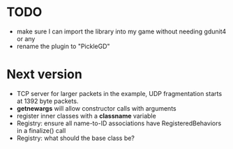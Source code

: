 
# TODO
- make sure I can import the library into my game without needing gdunit4 or any 
- rename the plugin to "PickleGD"

# Next version
- TCP server for larger packets in the example, UDP fragmentation starts at 1392 byte packets.
- __getnewargs__ will allow constructor calls with arguments
- register inner classes with a __classname__ variable
- Registry: ensure all name-to-ID associations have RegisteredBehaviors in a finalize() call
- Registry: what should the base class be? 
